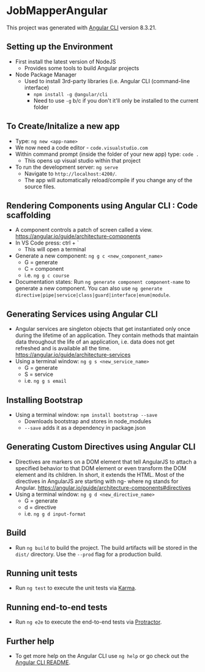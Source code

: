 # JobMapperAngular

This project was generated with [Angular CLI](https://github.com/angular/angular-cli) version 8.3.21.

## Setting up the Environment
- First install the latest version of NodeJS
	- Provides some tools to build Angular projects
- Node Package Manager
	- Used to install 3rd-party libraries (i.e. Angular CLI (command-line interface)
		- `npm install -g @angular/cli`
		- Need to use `-g` b/c if you don't it'll only be installed to the current folder

## To Create/Initalize a new app
- Type: `ng new <app-name>`
- We now need a code editor - `code.visualstudio.com`
- Within command prompt (inside the folder of your new app) type: `code .`
	- This opens up visual studio within that project
- To run the development server: `ng serve`
    - Navigate to `http://localhost:4200/`. 
    - The app will automatically reload/compile if you change any of the source files.

## Rendering Components using Angular CLI : Code scaffolding
- A component controls a patch of screen called a view. https://angular.io/guide/architecture-components
- In VS Code press: ctrl + ` 
	- This will open a terminal
- Generate a new component: `ng g c <new_component_name>`
	- G = generate
	- C = component
	- i.e. `ng g c course`
- Documentation states: Run `ng generate component component-name` to generate a new component. You can also use `ng generate directive|pipe|service|class|guard|interface|enum|module`.

## Generating Services using Angular CLI
- Angular services are singleton objects that get instantiated only once during the lifetime of an application. They contain methods that maintain data throughout the life of an application, i.e. data does not get refreshed and is available all the time. https://angular.io/guide/architecture-services
- Using a terminal window: `ng g s <new_service_name>`
	- G = generate
	- S = service
	- i.e. `ng g s email`

## Installing Bootstrap
- Using a terminal window: `npm install bootstrap --save`
	- Downloads bootstrap and stores in node_modules
	- `--save` adds it as a dependency in package.json

## Generating Custom Directives using Angular CLI
- Directives are markers on a DOM element that tell AngularJS to attach a specified behavior to that DOM element or even transform the DOM element and its children. In short, it extends the HTML. Most of the directives in AngularJS are starting with ng- where ng stands for Angular. https://angular.io/guide/architecture-components#directives
- Using a terminal window: `ng g d <new_directive_name>`
	- G = generate
	- d = directive
	- i.e. `ng g d input-format`

## Build

- Run `ng build` to build the project. The build artifacts will be stored in the `dist/` directory. Use the `--prod` flag for a production build.

## Running unit tests

- Run `ng test` to execute the unit tests via [Karma](https://karma-runner.github.io).

## Running end-to-end tests

- Run `ng e2e` to execute the end-to-end tests via [Protractor](http://www.protractortest.org/).

## Further help

- To get more help on the Angular CLI use `ng help` or go check out the [Angular CLI README](https://github.com/angular/angular-cli/blob/master/README.md).
